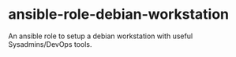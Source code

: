 # ansible-role-debian-workstation
An ansible role to setup a debian workstation with useful Sysadmins/DevOps tools.
